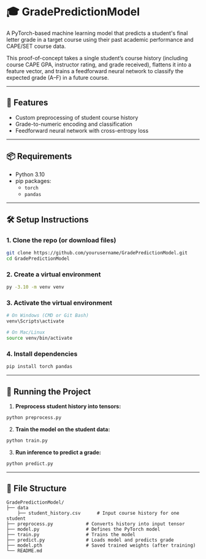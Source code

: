 # 🎓 GradePredictionModel

A PyTorch-based machine learning model that predicts a student's final letter grade in a target course using their past academic performance and CAPE/SET course data.

This proof-of-concept takes a single student’s course history (including course CAPE GPA, instructor rating, and grade received), flattens it into a feature vector, and trains a feedforward neural network to classify the expected grade (A–F) in a future course.

---

## 🚀 Features

- Custom preprocessing of student course history
- Grade-to-numeric encoding and classification
- Feedforward neural network with cross-entropy loss

---

## 📦 Requirements

- Python 3.10  
- pip packages:
  - `torch`
  - `pandas`

---

## 🛠️ Setup Instructions

### 1. Clone the repo (or download files)

```bash
git clone https://github.com/yourusername/GradePredictionModel.git
cd GradePredictionModel
```

### 2. Create a virtual environment

```bash
py -3.10 -m venv venv
```

### 3. Activate the virtual environment

```bash
# On Windows (CMD or Git Bash)
venv\Scripts\activate

# On Mac/Linux
source venv/bin/activate
```

### 4. Install dependencies

```bash
pip install torch pandas
```

---

## 🧪 Running the Project

1. **Preprocess student history into tensors:**

```bash
python preprocess.py
```

2. **Train the model on the student data:**

```bash
python train.py
```

3. **Run inference to predict a grade:**

```bash
python predict.py
```

---

## 📁 File Structure

```
GradePredictionModel/
├── data
    ├── student_history.csv      # Input course history for one student
├── preprocess.py            # Converts history into input tensor
├── model.py                 # Defines the PyTorch model
├── train.py                 # Trains the model
├── predict.py               # Loads model and predicts grade
├── model.pth                # Saved trained weights (after training)
└── README.md
```

